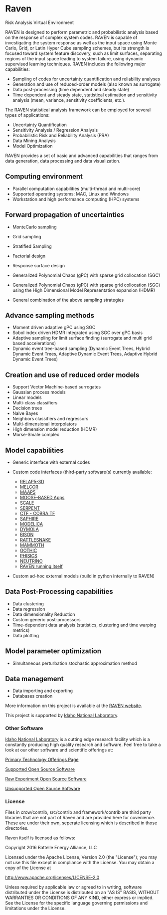 # Raven
Risk Analysis Virtual Environment

RAVEN is designed to perform parametric and probabilistic analysis based on the response of complex system codes. RAVEN is capable of investigating the system response as well as the input space using Monte Carlo, Grid, or Latin Hyper Cube sampling schemes, but its strength is focused toward system feature discovery, such as limit surfaces, separating regions of the input space leading to system failure, using dynamic supervised learning techniques. RAVEN includes the following major capabilities:

- Sampling of codes for uncertainty quantification and reliability analyses
- Generation and use of reduced-order models (also known as surrogate)
- Data post-processing (time dependent and steady state)
- Time dependent and steady state, statistical estimation and sensitivity analysis (mean, variance, sensitivity coefficients, etc.).

The RAVEN statistical analysis framework can be employed for several types of applications:

- Uncertainty Quantification
- Sensitivity Analysis / Regression Analysis
- Probabilistic Risk and Reliability Analysis (PRA)
- Data Mining Analysis
- Model Optimization

RAVEN provides a set of basic and advanced capabilities that ranges from data generation, data processing and data visualization.

## Computing environment

- Parallel computation capabilities (multi-thread and multi-core)
- Supported operating systems: MAC, Linux and Windows
- Workstation and high performance computing (HPC) systems

## Forward propagation of uncertainties

- MonteCarlo sampling
- Grid sampling
- Stratified Sampling
- Factorial design
- Response surface design
- Generalized Polynomial Chaos (gPC) with sparse grid collocation (SGC)
- Generalized Polynomial Chaos (gPC) with sparse grid collocation (SGC) using the High Dimensional Model Representation expansion (HDMR)

- General combination of the above sampling strategies

## Advance sampling methods

- Moment driven adaptive gPC using SGC
- Sobol index driven HDMR integrated using SGC over gPC basis
- Adaptive sampling for limit surface finding (surrogate and multi grid based accelerations)
- Dynamic event tree-based sampling (Dynamic Event Trees, Hybrid Dynamic Event Trees, Adaptive Dynamic Event Trees, Adaptive Hybrid Dynamic Event Trees)

## Creation and use of reduced order models

- Support Vector Machine-based surrogates
- Gaussian process models
- Linear models
- Multi-class classifiers
- Decision trees
- Naive Bayes
- Neighbors classifiers and regressors
- Multi-dimensional interpolators
- High dimension model reduction (HDMR)
- Morse-Smale complex

## Model capabilities

- Generic interface with external codes
- Custom code interfaces (third-party software(s) currently available:
    - [RELAP5-3D](https://relap53d.inl.gov/SitePages/Home.aspx)
    - [MELCOR](https://melcor.sandia.gov/about.html)
    - [MAAP5](https://www.fauske.com/nuclear/maap-modular-accident-analysis-program)
    - [MOOSE-BASED Apps](https://mooseframework.inl.gov/)
    - [SCALE](https://www.ornl.gov/onramp/scale-code-system)
    - [SERPENT](http://montecarlo.vtt.fi/)
    - [CTF - COBRA TF](https://www.ne.ncsu.edu/rdfmg/cobra-tf/)
    - [SAPHIRE](https://saphire.inl.gov/)
    - [MODELICA](https://www.modelica.org/modelicalanguage)
    - [DYMOLA](https://www.3ds.com/products-services/catia/products/dymola/)
    - [BISON](https://bison.inl.gov/SitePages/Home.aspx)
    - [RATTLESNAKE](https://rattlesnake.inl.gov/SitePages/Home.aspx)
    - [MAMMOTH](https://moose.inl.gov/mammoth/SitePages/Home.aspx)
    - [GOTHIC](http://www.numerical.com/products/gothic/gothic_all.php)
    - [PHISICS](https://modsimcode.inl.gov/SitePages/Home.aspx)
    - [NEUTRINO](http://www.neutrinodynamics.com/)
    - [RAVEN running itself](https://raven.inl.gov/SitePages/Overview.aspx)

- Custom ad-hoc external models (build in python internally to RAVEN)

## Data Post-Processing capabilities

- Data clustering
- Data regression
- Data dimensionality Reduction
- Custom generic post-processors
- Time-dependent data analysis (statistics, clustering and time warping metrics)
- Data plotting

## Model parameter optimization

- Simultaneous perturbation stochastic approximation method

## Data management

- Data importing and exporting
- Databases creation

More information on this project is available at the [RAVEN website](https://raven.inl.gov/SitePages/Overview.aspx).

This project is supported by [Idaho National Laboratory](https://www.inl.gov/).

### Other Software
[Idaho National Laboratory](https://www.inl.gov/) is a cutting edge research facility which is a constantly producing high quality research and software. Feel free to take a look at our other software and scientific offerings at:

[Primary Technology Offerings Page](https://www.inl.gov/inl-initiatives/technology-deployment)

[Supported Open Source Software](https://github.com/idaholab)

[Raw Experiment Open Source Software](https://github.com/IdahoLabResearch)

[Unsupported Open Source Software](https://github.com/IdahoLabCuttingBoard)

### License

Files in crow/contrib, src/contrib and framework/contrib are third party libraries that are not part of Raven and are provided here for covenience. These are under their own, seperate licensing which is described in those directories.

Raven itself is licensed as follows:

Copyright 2016 Battelle Energy Alliance, LLC

Licensed under the Apache License, Version 2.0 (the "License");
you may not use this file except in compliance with the License.
You may obtain a copy of the License at

  http://www.apache.org/licenses/LICENSE-2.0

Unless required by applicable law or agreed to in writing, software
distributed under the License is distributed on an "AS IS" BASIS,
WITHOUT WARRANTIES OR CONDITIONS OF ANY KIND, either express or implied.
See the License for the specific language governing permissions and
limitations under the License.
